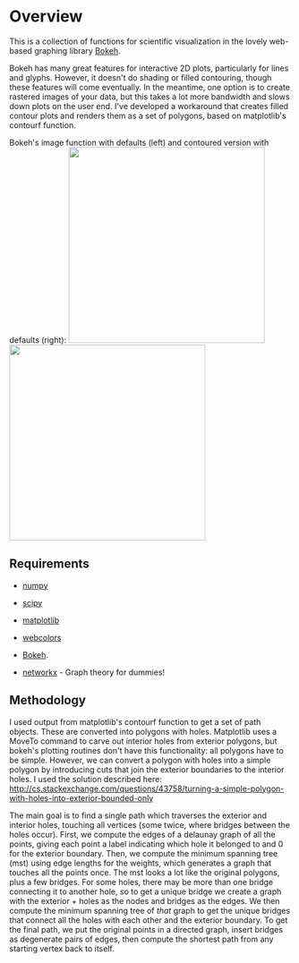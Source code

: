 # Overview

This is a collection of functions for scientific visualization in the lovely web-based graphing library [Bokeh](http://bokeh.pydata.org/en/latest/).

Bokeh has many great features for interactive 2D plots, particularly for lines and glyphs. However, it doesn't do shading or filled contouring, though these features will come eventually. In the meantime, one option is to create rastered images of your data, but this takes a lot more bandwidth and slows down plots on the user end. I've developed a workaround that creates filled contour plots and renders them as a set of polygons, based on matplotlib's contourf function.

Bokeh's image function with defaults (left) and contoured version with defaults (right):
<img src="https://github.com/asher-pembroke/bokeh-tools/blob/master/rastered.png" width="350">
<img src="https://github.com/asher-pembroke/bokeh-tools/blob/master/contoured.png" width="350">


## Requirements

*  [numpy](http://www.numpy.org/)
  
*  [scipy](http://www.scipy.org/)
  
*  [matplotlib](http://matplotlib.org/)
  
*  [webcolors](https://pypi.python.org/pypi/webcolors/)
  
*  [Bokeh](http://bokeh.pydata.org/en/latest/).
  
*  [networkx](http://networkx.github.io/) - Graph theory for dummies!


## Methodology

I used output from matplotlib's contourf function to get a set of path objects. These are converted into polygons with holes. Matplotlib uses a MoveTo command to carve out interior holes from exterior polygons, but bokeh's plotting routines don't have this functionality: all polygons have to be simple. However, we can convert a polygon with holes into a simple polygon by introducing cuts that join the exterior boundaries to the interior holes. I used the solution described here: http://cs.stackexchange.com/questions/43758/turning-a-simple-polygon-with-holes-into-exterior-bounded-only

The main goal is to find a single path which traverses the exterior and interior holes, touching all vertices (some twice, where bridges between the holes occur). First, we compute the edges of a delaunay graph of all the points, giving each point a label indicating which hole it belonged to and 0 for the exterior boundary. Then, we compute the minimum spanning tree (mst) using edge lengths for the weights, which generates a graph that touches all the points once. The mst looks a lot like the original polygons, plus a few bridges. For some holes, there may be more than one bridge connecting it to another hole, so to get a unique bridge we create a graph with the exterior + holes as the nodes and bridges as the edges. We then compute the minimum spanning tree of *that* graph to get the unique bridges that connect all the holes with each other and the exterior boundary. To get the final path, we put the original points in a directed graph, insert bridges as degenerate pairs of edges, then compute the shortest path from any starting vertex back to itself.
